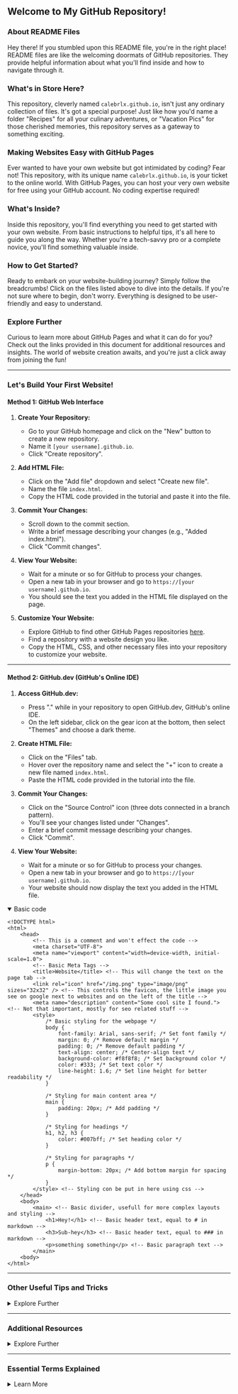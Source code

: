 ## Welcome to My GitHub Repository!

### About README Files

Hey there! If you stumbled upon this README file, you're in the right place! README files are like the welcoming doormats of GitHub repositories. They provide helpful information about what you'll find inside and how to navigate through it.

### What's in Store Here?

This repository, cleverly named `calebrlx.github.io`, isn't just any ordinary collection of files. It's got a special purpose! Just like how you'd name a folder "Recipes" for all your culinary adventures, or "Vacation Pics" for those cherished memories, this repository serves as a gateway to something exciting.

### Making Websites Easy with GitHub Pages

Ever wanted to have your own website but got intimidated by coding? Fear not! This repository, with its unique name `calebrlx.github.io`, is your ticket to the online world. With GitHub Pages, you can host your very own website for free using your GitHub account. No coding expertise required!

### What's Inside?

Inside this repository, you'll find everything you need to get started with your own website. From basic instructions to helpful tips, it's all here to guide you along the way. Whether you're a tech-savvy pro or a complete novice, you'll find something valuable inside.

### How to Get Started?

Ready to embark on your website-building journey? Simply follow the breadcrumbs! Click on the files listed above to dive into the details. If you're not sure where to begin, don't worry. Everything is designed to be user-friendly and easy to understand.

### Explore Further

Curious to learn more about GitHub Pages and what it can do for you? Check out the links provided in this document for additional resources and insights. The world of website creation awaits, and you're just a click away from joining the fun!


---

### Let's Build Your First Website!

#### Method 1: GitHub Web Interface

1. **Create Your Repository:**
   - Go to your GitHub homepage and click on the "New" button to create a new repository.
   - Name it `[your username].github.io`.
   - Click "Create repository".

2. **Add HTML File:**
   - Click on the "Add file" dropdown and select "Create new file".
   - Name the file `index.html`.
   - Copy the HTML code provided in the tutorial and paste it into the file.

3. **Commit Your Changes:**
   - Scroll down to the commit section.
   - Write a brief message describing your changes (e.g., "Added index.html").
   - Click "Commit changes".

4. **View Your Website:**
   - Wait for a minute or so for GitHub to process your changes.
   - Open a new tab in your browser and go to `https://[your username].github.io`.
   - You should see the text you added in the HTML file displayed on the page.

5. **Customize Your Website:**
   - Explore GitHub to find other GitHub Pages repositories [here](https://github.com/topics/githubio).
   - Find a repository with a website design you like.
   - Copy the HTML, CSS, and other necessary files into your repository to customize your website.


---

#### Method 2: GitHub.dev (GitHub's Online IDE)

1. **Access GitHub.dev:**
   - Press "." while in your repository to open GitHub.dev, GitHub's online IDE.
   - On the left sidebar, click on the gear icon at the bottom, then select "Themes" and choose a dark theme.

2. **Create HTML File:**
   - Click on the "Files" tab.
   - Hover over the repository name and select the "+" icon to create a new file named `index.html`.
   - Paste the HTML code provided in the tutorial into the file.

3. **Commit Your Changes:**
   - Click on the "Source Control" icon (three dots connected in a branch pattern).
   - You'll see your changes listed under "Changes".
   - Enter a brief commit message describing your changes.
   - Click "Commit".

4. **View Your Website:**
   - Wait for a minute or so for GitHub to process your changes.
   - Open a new tab in your browser and go to `https://[your username].github.io`.
   - Your website should now display the text you added in the HTML file.


<details open>
<summary>Basic code</summary>

```
<!DOCTYPE html>
<html>
    <head>
        <!-- This is a comment and won't effect the code -->
        <meta charset="UTF-8">
        <meta name="viewport" content="width=device-width, initial-scale=1.0">
        <!-- Basic Meta Tags -->
        <title>Website</title> <!-- This will change the text on the page tab -->
        <link rel="icon" href="/img.png" type="image/png" sizes="32x32" /> <!-- This controls the favicon, the little image you see on google next to websites and on the left of the title -->
        <meta name="description" content="Some cool site I found."> <!-- Not that important, mostly for seo related stuff -->
        <style>
            /* Basic styling for the webpage */
            body {
                font-family: Arial, sans-serif; /* Set font family */
                margin: 0; /* Remove default margin */
                padding: 0; /* Remove default padding */
                text-align: center; /* Center-align text */
                background-color: #f8f8f8; /* Set background color */
                color: #333; /* Set text color */
                line-height: 1.6; /* Set line height for better readability */
            }

            /* Styling for main content area */
            main {
                padding: 20px; /* Add padding */
            }

            /* Styling for headings */
            h1, h2, h3 {
                color: #007bff; /* Set heading color */
            }

            /* Styling for paragraphs */
            p {
                margin-bottom: 20px; /* Add bottom margin for spacing */
            }
        </style> <!-- Styling con be put in here using css -->
    </head>
    <body>
        <main> <!-- Basic divider, usefull for more complex layouts and styling -->
            <h1>Hey!</h1> <!-- Basic header text, equal to # in markdown -->
            <h3>Sub-hey</h3> <!-- Basic header text, equal to ### in markdown -->
            <p>something something</p> <!-- Basic paragraph text -->
        </main>
    <body>
</html>
```
</details>


---

### Other Useful Tips and Tricks

<details closed>
<summary>Explore Further</summary>

#### Public Folder Access

Did you know that anything you place in the `public` folder of your GitHub Pages repository becomes accessible through your website's URL? For instance, if you upload an image named `img.png` into the `public` folder (`public/img.png`), you can access it on your website at `yoursite.com/img.png`. This feature comes in handy when you want to include images, downloadable files, or other resources on your website.

#### Routing Basics

Understanding routing is key to organizing your website's content. Each HTML file you create in your repository represents a path on your website. The `index.html` file serves as the homepage (`yoursite.com`). For example, if you create a file named `about.html` and publish your site, you can access it at `yoursite.com/about`. This allows you to structure your website with different pages and sections for easy navigation.

#### Licensing Your Code

Before you dive too deep into coding, it's essential to understand licenses, especially if you're using open-source software or sharing your own projects. Common licenses like MIT and Apache offer permissions and limitations for using and modifying code. For instance, the MIT license generally allows for free use, modification, and redistribution of code with limited liability. Make sure to review the specific terms of each license to understand your rights and responsibilities.

#### Embrace Frameworks

Frameworks can be your best friend when it comes to building and maintaining larger websites. While they may add some complexity, they streamline the development process and help you create robust, scalable web applications. Consider exploring popular frameworks like Bootstrap, React, or Vue.js to see how they simplify web development tasks and enhance user experience. You can learn a lot by studying the source code of open-source projects built with these frameworks.

#### Resources for Further Learning

- **GitHub Pages Documentation**: Dive deeper into GitHub Pages functionality and features by exploring the [official documentation](https://docs.github.com/en/pages).
- **HTML and CSS Tutorials**: Brush up on your HTML and CSS skills with online tutorials and resources such as [MDN Web Docs](https://developer.mozilla.org/en-US/docs/Web/HTML) and [W3Schools](https://www.w3schools.com).
- **Understanding Licenses**: Learn more about software licenses and their implications through resources like [Choose a License](https://choosealicense.com/) and [Open Source Initiative](https://opensource.org/).
- **Exploring Frameworks**: Explore different web development frameworks by checking out their official documentation, tutorials, and GitHub repositories. Experiment with building small projects to get hands-on experience.

#### Try Vercel for Hosting

Looking for more control and flexibility over your website hosting? Consider using [Vercel](https://vercel.com), a platform that offers a generous free tier and supports a wide range of open-source projects. With Vercel, you can sign up using your GitHub account and easily deploy repositories straight from their platform. The best part? Anytime you commit changes to your GitHub repository, Vercel automatically redeploys your website, keeping it up to date without any manual intervention. You'll receive a URL (e.g., `yourproject.vercel.app`) where you can view your live webpage. And if you want to share your website with others, you can use a link shortener like [v.gd](https://v.gd) to create a more user-friendly URL.

#### Understanding Git and GitHub

While GitHub offers a plethora of features tailored for professionals, it's essential to understand the basics of Git, the version control software that powers it. At its core, "committing" in Git is akin to saving your work with extra features. It allows you to track changes to your codebase over time, making it invaluable for managing larger projects with multiple collaborators. While Git may seem intimidating at first, it's widely used and relatively easy to learn with practice.

#### Getting Started with Git

If you're new to Git, fear not! It's pre-installed on most computers, and you can start using it right away. Here's how:
- **Mac**: Open Terminal (you can find it by pressing Space + Command and typing "Terminal") and start typing Git commands.
- **Windows**: Consider installing a Unix-like environment such as Git Bash or Windows Subsystem for Linux (WSL) for a smoother Git experience.
- **Linux**: If you're using Linux, you're likely already familiar with the command line interface and can start using Git right away.

#### Cloning Repositories

Want to download a GitHub repository to your local machine? It's as easy as running a single command! Here's how:
1. Copy the URL of the GitHub repository you want to clone. Make sure it's in the format `https://github.com/[username]/[reponame]` (without `.dev` or anything after the repository name).
2. Open your terminal and navigate to the directory where you want to clone the repository.
3. Run the command `git clone [githuburl]`, replacing `[githuburl]` with the URL you copied.
4. Voila! Git will clone the repository to your local machine, allowing you to explore and modify the code as needed.

Remember, if your repository is set to private visibility, you may need to authenticate with your GitHub credentials to clone it successfully.

#### Resources for Further Learning

- **Vercel Documentation**: Explore Vercel's features and functionalities by diving into their [official documentation](https://vercel.com/docs).
- **Git Handbook**: Get acquainted with Git's basic concepts and commands through resources like the [Git Handbook](https://guides.github.com/introduction/git-handbook/).
- **GitHub Learning Lab**: Take interactive courses on Git and GitHub offered by GitHub's [Learning Lab](https://lab.github.com/).
- **Git Cheat Sheet**: Keep a handy [Git cheat sheet](https://education.github.com/git-cheat-sheet-education.pdf) nearby for quick reference while learning Git commands.

With these additional insights and resources, you're well-equipped to navigate the world of Git, GitHub, and web hosting platforms like Vercel. Happy coding!
</details>


---

### Additional Resources

<details closed>
<summary>Explore Further</summary>

#### Favorite Open Source Projects

Here are some of my personal favorite open-source projects that you might find interesting:
- **[Next.js](https://nextjs.org)**: A powerful framework for building React applications with server-side rendering and other advanced features.
- **[Chadnext](https://github.com/../chadnext)**: A basic Software as a Service (SaaS) application built using Next.js, showcasing its capabilities in real-world projects.

#### Amazing Websites and Platforms

Discover some amazing websites and platforms that offer valuable resources for developers and enthusiasts alike:
- **[Hugging Face Chat](https://huggingface.co/chat)**: Explore the latest AI models for free and without an account. Try out various AI capabilities and applications.
- **[Hugging Face](https://huggingface.co)**: An incredible platform with access to source code for AI models and other resources, fostering collaboration and innovation in the AI community.
- **[Vercel](https://vercel.com)**: A hosting platform for webpages that offers a generous free tier and seamless deployment of projects from GitHub.
- **[Railway](https://railway.app)**: Another hosting platform, focused on providing resources like APIs and databases. More technical, but offers powerful capabilities.
- **[AWS](https://aws.amazon.com)**: A comprehensive hosting platform with a wide range of services. While more complex, it's widely used at enterprise scales and powers a significant portion of the internet.

#### Essential Tools and Platforms

Explore some essential tools and platforms that can enhance your development experience:
- **[ChatGPT](https://chat.openai.com)**: Access the free 3.5 model for generating text and engaging in conversations. Consider upgrading to the Plus version for even more capabilities.
- **[OpenAI API](https://platform.openai.com)**: Dive into the technical aspects of AI development with OpenAI's API. Check out the documentation for detailed information on integrating AI into your applications.
- **[Visual Studio Code](https://code.visualstudio.com)**: A lightweight, feature-rich code editor that's perfect for local development. Completely free and open-source, with a vibrant ecosystem of extensions.
- **[Docker](https://docker.com)**: Learn about containerization and defining how applications run. Docker simplifies deployment and ensures consistency across different environments.
- **[SoloLearn](https://www.sololearn.com)**: An excellent platform for learning the basics of various programming languages. Available as an app, it offers interactive lessons and challenges.
- **Pythonista**: An iOS app that provides a convenient environment for writing and running Python scripts on your iPhone or iPad. Ideal for quick prototyping and experimentation.

#### Additional Learning Resources

- **[Next.js Documentation](https://nextjs.org/docs)**: Dive into the official documentation to master the Next.js framework and its advanced features.
- **[GitHub Learning Lab](https://lab.github.com/)**: Explore interactive courses on Git, GitHub, and other development topics offered by GitHub's Learning Lab.
- **[FreeCodeCamp](https://www.freecodecamp.org/)**: Access free coding tutorials and projects to build your skills and enhance your portfolio.
- **[Codecademy](https://www.codecademy.com/)**: Learn to code interactively with step-by-step tutorials covering various programming languages and technologies.

With these resources at your disposal, you're well on your way to becoming a proficient developer and exploring exciting projects in the world of open source and beyond!
</details>


---

### Essential Terms Explained

<details closed>
<summary>Learn More</summary>

#### Git
- **Git**: A distributed version control system used for tracking changes in code files. It allows multiple developers to collaborate on a project simultaneously.

- **Pull**: The action of fetching changes from a remote repository and integrating them into the local repository.

- **Merge**: Combining changes from different branches or histories into a single branch.

- **Main**: The default branch in a Git repository, often used as the primary development branch.

- **Version Control**: The management of changes to documents, computer programs, large web sites, and other collections of information.

- **Commit**: A snapshot of changes made to a repository at a specific point in time.

- **Repository (Repo)**: A storage location where software packages, libraries, and other data are stored and managed.

- **Source Code**: The human-readable version of a computer program before it's been compiled or translated into binary code.

- **Fork**: A copy of a repository that allows you to freely experiment with changes without affecting the original project.

- **Issues**: Problems, suggestions, or questions related to a project that are tracked on platforms like GitHub for discussion and resolution.

- **Contribute**: To actively participate in the development or improvement of a project, typically by submitting code changes, bug fixes, or enhancements.

- **Push**: The action of sending changes from a local repository to a remote repository.

#### Networking
- **HTTP (Hypertext Transfer Protocol)**: A protocol used for transmitting data over the internet.

- **HTTPS (Hypertext Transfer Protocol Secure)**: A secure version of HTTP that encrypts data during transmission.

- **TLD (Top-Level Domain)**: The last part of a domain name, such as ".com" or ".org".

- **Subdomain**: A domain that is part of a larger domain, appearing before the main domain name.

- **Port**: A numerical identifier used to specify a particular process or application running on a computer in a network.

- **Proxy**: An intermediary server that forwards requests from clients to other servers.

- **IP (Internet Protocol)**: A unique numerical address assigned to each device connected to a computer network.

- **DNS (Domain Name System)**: A hierarchical decentralized naming system for computers, services, or other resources connected to the internet.

- **Records**: Data entries in a DNS zone file that map domain names to corresponding IP addresses.

- **Domain**: A unique name that identifies one or more IP addresses.

- **URL (Uniform Resource Locator)**: A web address that specifies the location of a resource on the internet.

- **URI (Uniform Resource Identifier)**: A string of characters used to identify a resource, either by location, name, or both.

- **Cookies**: Small pieces of data stored on a user's device by websites to remember user preferences, login credentials, and other information.

- **Inspect**: To examine or analyze the code, structure, or behavior of a website or application.

- **Web Console**: A tool in web browsers that allows developers to interact with a web page using JavaScript commands.

#### CLI (Command-Line Interface)
- **CLI**: A text-based interface used to interact with a computer program or operating system.

- **Navigation**: Basic commands for navigating the file system, such as listing files (`ls`), changing directories (`cd`), creating directories (`mkdir`), and editing files (`vim`).

- **npm (Node Package Manager)**: A package manager for JavaScript and Node.js projects, used for installing and managing dependencies.

- **pnpm**: Another package manager for JavaScript projects, designed to be faster and more efficient than npm.

- **yarn**: A third package manager for JavaScript projects, developed by Facebook and optimized for performance and reliability.

- **pip**: The package installer for Python, used for installing and managing Python packages.

#### Languages
- **Shell (.sh)**: A scripting language used for automating tasks in Unix-based systems.

- **TypeScript (.ts, .tsx)**: A superset of JavaScript that adds static typing and other features for building large-scale applications.

- **JavaScript (.js, .jsx)**: A versatile programming language used for creating dynamic, interactive websites and web applications.

- **JSON (.json)**: A lightweight data interchange format used for storing and exchanging data between a server and a web application.

- **Python (.py)**: A high-level programming language known for its simplicity and readability, widely used for web development, data analysis, and artificial intelligence.

- **Swift (.swift)**: A programming language developed by Apple for building iOS, macOS, watchOS, and tvOS applications.

#### Files
- **README.md**: A file containing information about a project, typically written in Markdown format for easy readability on platforms like GitHub.

- **index.html**: The main HTML file of a website, serving as the entry point for visitors.

- **package.json**: A metadata file used in Node.js projects to define project details and dependencies.

- **yarn.lock**: A file generated by the Yarn package manager that locks dependency versions to ensure consistent installations across different environments.

- **.git**: The hidden directory that contains all the version control information for a Git repository.

- **docker-compose.yml**: A configuration file used by Docker Compose to define services, networks, and volumes for a multi-container Docker application.

- **Dockerfile**: A text file containing instructions for building a Docker image, which can be used to create containers for running applications.

#### Other
- **Syntax**: The rules and structure governing the combination of symbols and words in a programming language or markup language.

- **Bug**: An error or flaw in a computer program that produces unexpected results or behavior.

With these terms explained, you'll have a better understanding of the fundamental concepts and tools used in programming and web development.
</details>

